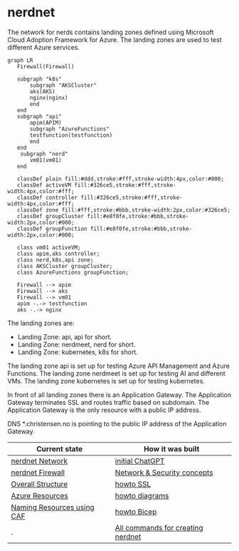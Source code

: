 # nerdnet

The network for nerds contains landing zones defined using Microsoft Cloud Adoption Framework for Azure. The landing zones are used to test different Azure services. 

```mermaid
graph LR
   Firewall(Firewall)
   
   subgraph "k8s"
       subgraph "AKSCluster"
       aks(AKS) 
       nginx(nginx)
       end
   end
   subgraph "api"
       apim(APIM)
       subgraph "AzureFunctions"
       testfunction(testfunction)
       end
   end
    subgraph "nerd"
       vm01(vm01)
   end

   classDef plain fill:#ddd,stroke:#fff,stroke-width:4px,color:#000;
   classDef activeVM fill:#326ce5,stroke:#fff,stroke-width:4px,color:#fff;
   classDef controller fill:#326ce5,stroke:#fff,stroke-width:4px,color:#fff;
   classDef zone fill:#fff,stroke:#bbb,stroke-width:2px,color:#326ce5;
   classDef groupCluster fill:#e8f0fe,stroke:#bbb,stroke-width:2px,color:#000; 
   classDef groupFunction fill:#e8f0fe,stroke:#bbb,stroke-width:2px,color:#000; 

   class vm01 activeVM;
   class apim,aks controller;
   class nerd,k8s,api zone;
   class AKSCluster groupCluster;
   class AzureFunctions groupFunction;

   Firewall --> apim
   Firewall --> aks
   Firewall --> vm01
   apim -.-> testfunction
   aks -.-> nginx
```

The landing zones are:

* Landing Zone: api, api for short.
* Landing Zone: nerdmeet, nerd for short.
* Landing Zone: kubernetes, k8s for short.


The landing zone api is set up for testing Azure API Management and Azure Functions.
The landing zone nerdmeet is set up for testing AI and different VMs.
The landing zone kubernetes is set up for testing kubernetes.

In front of all landing zones there is an Application Gateway. The Application Gateway terminates SSL and routes traffic based on subdomain. The Application Gateway is the only resource with a public IP address.

DNS *.christensen.no is pointing to the public IP address of the Application Gateway.

| Current state | How it was built |
|---------------|------------------|
| [nerdnet Network](9nerdnet-network.md) | [initial ChatGPT](1prompt.md) |
| [nerdnet Firewall](10nerdnet-firewall.md) | [Network & Security concepts](7concept-network-architecture-security.md) |
| [Overall Structure](0overall-structure.md) | [howto SSL](3ssl-create.md) |
| [Azure Resources](5cloud-azure.md) | [howto diagrams](8howto-diagram.md) |
| [Naming Resources using CAF](6naming-caf.md) | [howto Bicep](4bicep-setup.md) |
| . | [All commands for creating nerdnet](12cmd-allcommands.md) |
